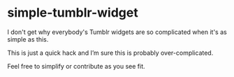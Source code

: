 simple-tumblr-widget
====================

I don't get why everybody's Tumblr widgets are so complicated when it's
as simple as this.

This is just a quick hack and I’m sure this is probably
over-complicated.

Feel free to simplify or contribute as you see fit.
